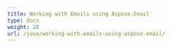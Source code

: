 ```yaml
---
title: Working with Emails using Aspose.Email
type: docs
weight: 20
url: /java/working-with-emails-using-aspose-email/
---
```

